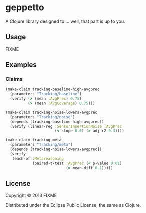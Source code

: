 # geppetto

A Clojure library designed to ... well, that part is up to you.

## Usage

FIXME

## Examples

### Claims

```clojure
(make-claim tracking-baseline-high-avgprec
  (parameters "Tracking/baseline")
  (verify (> (mean :AvgPrec) 0.75)
          (> (mean :AvgCoverage) 0.75)))

(make-claim tracking-noise-lowers-avgprec
  (parameters "Tracking/noise")
  (depends [tracking-baseline-high-avgprec])
  (verify (linear-reg :SensorInsertionNoise :AvgPrec
                      (< slope 0.0) (> adj-r2 0.3))))

(make-claim tracking-meta
  (parameters "Tracking/meta")
  (depends [tracking-noise-lowers-avgprec])
  (verify
   (each-of :Metareasoning
            (paired-t-test :AvgPrec (< p-value 0.01)
                           (> mean-diff 0.1)))))
```

## License

Copyright © 2013 FIXME

Distributed under the Eclipse Public License, the same as Clojure.
